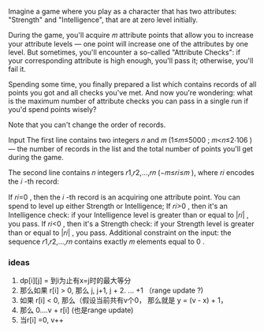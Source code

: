 Imagine a game where you play as a character that has two attributes: "Strength" and "Intelligence", that are at zero level initially.

During the game, you'll acquire 𝑚
 attribute points that allow you to increase your attribute levels — one point will increase one of the attributes by one level. But sometimes, you'll encounter a so-called "Attribute Checks": if your corresponding attribute is high enough, you'll pass it; otherwise, you'll fail it.

Spending some time, you finally prepared a list which contains records of all points you got and all checks you've met. And now you're wondering: what is the maximum number of attribute checks you can pass in a single run if you'd spend points wisely?

Note that you can't change the order of records.

Input
The first line contains two integers 𝑛
 and 𝑚
 (1≤𝑚≤5000
; 𝑚<𝑛≤2⋅106
) — the number of records in the list and the total number of points you'll get during the game.

The second line contains 𝑛
 integers 𝑟1,𝑟2,…,𝑟𝑛
 (−𝑚≤𝑟𝑖≤𝑚
), where 𝑟𝑖
 encodes the 𝑖
-th record:

If 𝑟𝑖=0
, then the 𝑖
-th record is an acquiring one attribute point. You can spend to level up either Strength or Intelligence;
If 𝑟𝑖>0
, then it's an Intelligence check: if your Intelligence level is greater than or equal to |𝑟𝑖|
, you pass.
If 𝑟𝑖<0
, then it's a Strength check: if your Strength level is greater than or equal to |𝑟𝑖|
, you pass.
Additional constraint on the input: the sequence 𝑟1,𝑟2,…,𝑟𝑛
 contains exactly 𝑚
 elements equal to 0
.


### ideas
1. dp[i][j] = 到i为止有x=j时的最大等分
2. 那么如果 r[i] > 0, 那么 j, j+1, j + 2. ... +1 （range update ?)
3. 如果 r[i] < 0, 那么（假设当前共有v个0， 那么就是 y = (v - x) + 1， 
4. 那么 0....v + r[i] (也是range update)
5. 当r[i] =0, v++ 